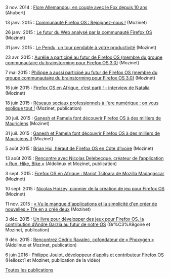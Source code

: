 
3 nov. 2014 : [Flore Allemandou, en couple avec le Fox depuis 10 ans](https://firefoxos.mozfr.org/post/2014/11/Flore-Allemandou--en-couple-avec-le-Fox-depuis-10-ans) (Ahubert)

13 janv. 2015 : [Communauté Firefox OS : Rejoignez-nous !](https://firefoxos.mozfr.org/post/2015/01/Communaute-Firefox-OS-Rejoignez-nous) (Mozinet)

26 janv. 2015 : [Le futur du Web analysé par la communauté Firefox OS](https://firefoxos.mozfr.org/post/2015/01/Le-futur-du-Web-analyse-par-la-communaute-Firefox-OS) (Mozinet)

31 janv. 2015 : [Le Pendu, un tour pendable à votre productivité](https://firefoxos.mozfr.org/post/2015/01/Le-Pendu-un-tour-pendable-a-votre-productivite) (Mozinet)

23 avr. 2015 : [Aurélie a participé au futur de Firefox OS (membre du groupe communautaire du brainstorming pour Firefox OS 3.0)](https://firefoxos.mozfr.org/post/2015/04/Aurelie-a-participe-au-futur-de-Firefox-OS) (Mozinet)

7 mai 2015 : [Philippe a aussi participé au futur de Firefox OS (membre du groupe communautaire du brainstorming pour Firefox OS 3.0)](https://firefoxos.mozfr.org/post/2015/05/Philippe-a-aussi-participe-au-futur-de-Firefox-OS) (Mozinet)

16 juin 2015 : [Firefox OS en Afrique, c’est parti ! - interview de Natalia](https://firefoxos.mozfr.org/post/2015/06/Firefox-OS-en-Afrique-c-est-parti) (Mozinet)

18 juin 2015 : [Réseaux sociaux professionnels à l'ère numérique : on vous explique tout !](https://firefoxos.mozfr.org/post/2015/05/Reseaux-sociaux-professionnels-ere-numerique) (Mozinet, publication)

30 juil. 2015 : [Ganesh et Pamela font découvrir Firefox OS à des milliers de Mauriciens](https://firefoxos.mozfr.org/post/2015/07/Ganesh-et-Pamela-font-decouvrir-Firefox-OS-a-des-milliers-de-Mauriciens) (Mozinet)

31 juil. 2015 : [Ganesh et Pamela font découvrir Firefox OS à des milliers de Mauriciens II](https://firefoxos.mozfr.org/post/2015/07/Ganesh-et-Pamela-font-decouvrir-Firefox-OS-a-des-milliers-de-Mauriciens-II) (Mozinet)

5 août 2015 : [Brian Hui, héraut de Firefox OS en Côte d’Ivoire](https://firefoxos.mozfr.org/post/2015/08/Brian-Hui-heraut-de-Firefox-OS-en-Cote-d-Ivoire) (Mozinet)

13 août 2015 : [Rencontre avec Nicolas Delebecque, créateur de l’application « Run, Hike, Bike »](https://firefoxos.mozfr.org/post/2015/08/Rencontre-avec-Nicolas-Delebecque-createur-application-Run-Hike-Bike) (Aldolinux et Mozinet, publication)

3 sept. 2015 : [Firefox OS en Afrique : Mariot Tsitoara de Mozilla Madagascar](https://firefoxos.mozfr.org/post/2015/09/Firefox-OS-en-Afrique-Mariot-Tsitoara-Mozilla-Madagascar) (Mozinet)

10 sept. 2015 : [Nicolas Hoizey, pionnier de la création de jeu pour Firefox OS](https://firefoxos.mozfr.org/post/2015/09/Nicolas-Hoizey-pionnier-creation-jeu-Firefox-OS) (Mozinet)

11 nov. 2015 : [« Vu le manque d'applications et la simplicité d'en créer de nouvelles » Tfe en a créé deux](https://firefoxos.mozfr.org/post/2015/11/Vu-le-manque-d-applications-et-la-simplicite-d-en-creer-de-nouvelles-Tfe-en-a-cree-deux) (Mozinet)

3 déc. 2015 : [Un livre pour développer des jeux pour Firefox OS, la contribution d’Andre Garzia au futur de notre OS](https://firefoxos.mozfr.org/post/2015/12/Un-livre-pour-developper-des-jeux-pour-Firefox-OS-la-contribution-d-Andre-Garzia-au-futur-de-notre-OS) (Gr%C3%A9goire et Mozinet, publication)

9 déc. 2015 : [Rencontrez Cédric Ravalec, cofondateur de « Phoxygen »](https://firefoxos.mozfr.org/post/2015/12/Rencontrez-Cedric-Ravalec-cofondateur-de-Phoxygen) (Aldolinux et Mozinet, publication)

6 juin 2016 : [Philippe Joulot, développeur d’applis et contributeur Firefox OS](https://firefoxos.mozfr.org/post/2016/06/Philippe-Joulot-developpeur-d-applis-et-contributeur-Firefox-OS) (Hellosct1 et Mozinet, publication de la vidéo)

[Toutes les publications](http://wiki.mozfr.org/FirefoxOS/GroupeCommunication/Publications)
